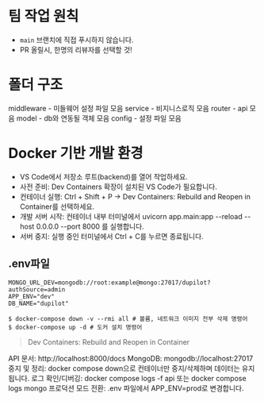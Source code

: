 # 팀 작업 원칙

- `main` 브랜치에 직접 푸시하지 않습니다.
- PR 올릴시, 한명의 리뷰자를 선택할 것!

# 폴더 구조
middleware - 미들웨어 설정 파일 모음
service - 비지니스로직 모음
router - api 모음
model - db와 연동될 객체 모음
config - 설정 파일 모음

# Docker 기반 개발 환경
- VS Code에서 저장소 루트(backend)를 열어 작업하세요.
- 사전 준비: Dev Containers 확장이 설치된 VS Code가 필요합니다.
- 컨테이너 실행: Ctrl + Shift + P → Dev Containers: Rebuild and Reopen in Container를 선택하세요.
- 개발 서버 시작: 컨테이너 내부 터미널에서 uvicorn app.main:app --reload --host 0.0.0.0 --port 8000 를 실행합니다.
- 서버 중지: 실행 중인 터미널에서 Ctrl + C를 누르면 종료됩니다.

## .env파일
```env
MONGO_URL_DEV=mongodb://root:example@mongo:27017/dupilot?authSource=admin
APP_ENV="dev"
DB_NAME="dupilot"
```

```shell
$ docker-compose down -v --rmi all # 볼륨, 네트워크 이미지 전부 삭제 명령어
$ docker-compose up -d # 도커 설치 명령어
```

> Dev Containers: Rebuild and Reopen in Container

API 문서: http://localhost:8000/docs
MongoDB: mongodb://localhost:27017
중지 및 정리: docker compose down으로 컨테이너만 중지/삭제하며 데이터는 유지됩니다.
로그 확인/디버깅: docker compose logs -f api 또는 docker compose logs mongo
프로덕션 모드 전환: .env 파일에서 APP_ENV=prod로 변경합니다.

